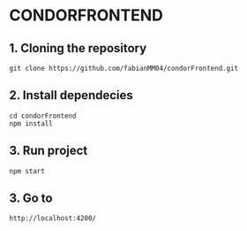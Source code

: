 # CONDORFRONTEND

## 1. Cloning the repository
```
git clone https://github.com/fabianMM04/condorFrontend.git
```
## 2. Install dependecies
```
cd condorFrontend
npm install
```
## 3. Run project
```
npm start 
```
## 3. Go to
```
http://localhost:4200/
```
